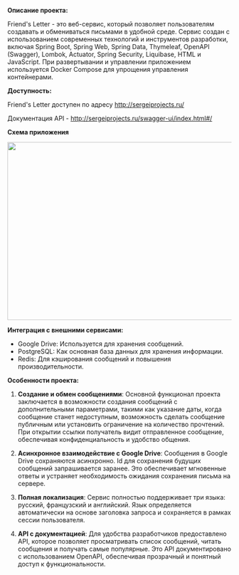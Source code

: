 **Описание проекта:**

Friend's Letter - это веб-сервис, который позволяет пользователям создавать и обмениваться письмами в удобной среде. Сервис создан с использованием современных технологий и инструментов разработки, включая Spring Boot, Spring Web, Spring Data, Thymeleaf, OpenAPI (Swagger), Lombok, Actuator, Spring Security, Liquibase, HTML и JavaScript. При развертывании и управлении приложением используется Docker Compose для упрощения управления контейнерами.


**Доступность:**

Friend's Letter доступен по адресу http://sergeiprojects.ru/

Документация API - http://sergeiprojects.ru/swagger-ui/index.html#/

**Схема приложения**

<img src="https://raw.githubusercontent.com/sergei-nazarov/friend-s_letter/main/scheme.jpg" width="600" height="400">


**Интеграция с внешними сервисами:**

- Google Drive: Используется для хранения сообщений.
- PostgreSQL: Как основная база данных для хранения информации.
- Redis: Для кэширования сообщений и повышения производительности.



**Особенности проекта:**

1. **Создание и обмен сообщениями**: Основной функционал проекта заключается в возможности создания сообщений с дополнительными параметрами, такими как указание даты, когда сообщение станет недоступным, возможность сделать сообщение публичным или установить ограничение на количество прочтений. При открытии ссылки получатель видит отправленное сообщение, обеспечивая конфиденциальность и удобство общения.

2. **Асинхронное взаимодействие с Google Drive**: Сообщения в Google Drive сохраняются асинхронно. Id для сохранения будущих сообщений запрашивается заранее. Это обеспечивает мгновенные ответы и устраняет необходимость ожидания сохранения письма на сервере.

3. **Полная локализация**: Сервис полностью поддерживает три языка: русский, французский и английский. Язык определяется автоматически на основе заголовка запроса и сохраняется в рамках сессии пользователя.

4. **API с документацией**: Для удобства разработчиков предоставлено API, которое позволяет просматривать список сообщений, читать сообщения и получать самые популярные. Это API документировано с использованием OpenAPI, обеспечивая прозрачный и понятный доступ к функциональности.

